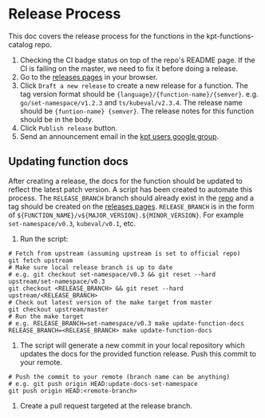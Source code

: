 # Release Process

This doc covers the release process for the functions in the
kpt-functions-catalog repo.

1. Checking the CI badge status on top of the repo's README page. If the CI is
   failing on the master, we need to fix it before doing a release.
1. Go to the [releases pages] in your browser.
1. Click `Draft a new release` to create a new release for a function. The tag
   version format should be `{language}/{function-name}/{semver}`. e.g.
   `go/set-namespace/v1.2.3` and `ts/kubeval/v2.3.4`. The release name should be
   `{funtion-name} {semver}`. The release notes for this function should be in
   the body. 
1. Click `Publish release` button.
1. Send an announcement email in the [kpt users google group].

## Updating function docs

After creating a release, the docs for the function should be updated to reflect
the latest patch version. A script has been created to automate this process.
The `RELEASE_BRANCH` branch should already exist in the [repo] and a tag should
be created on the [releases pages]. `RELEASE_BRANCH` is in the form of
`${FUNCTION_NAME}/v${MAJOR_VERSION}.${MINOR_VERSION}`.
For example `set-namespace/v0.3`, `kubeval/v0.1`, etc.


1. Run the script:
```shell
# Fetch from upstream (assuming upstream is set to official repo)
git fetch upstream
# Make sure local release branch is up to date
# e.g. git checkout set-namespace/v0.3 && git reset --hard upstream/set-namespace/v0.3
git checkout <RELEASE_BRANCH> && git reset --hard upstream/<RELEASE_BRANCH>
# Check out latest version of the make target from master
git checkout upstream/master
# Run the make target
# e.g. RELEASE_BRANCH=set-namespace/v0.3 make update-function-docs
RELEASE_BRANCH=<RELEASE_BRANCH> make update-function-docs
```
1. The script will generate a new commit in your local repository which updates
the docs for the provided function release. Push this commit to your remote.
```shell
# Push the commit to your remote (branch name can be anything)
# e.g. git push origin HEAD:update-docs-set-namespace
git push origin HEAD:<remote-branch>
```
1. Create a pull request targeted at the release branch.

[repo]: https://github.com/GoogleContainerTools/kpt-functions-catalog
[releases pages]: https://github.com/GoogleContainerTools/kpt-functions-catalog/releases
[kpt users google group]: https://groups.google.com/g/kpt-users
